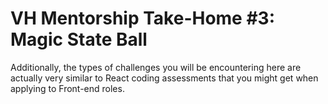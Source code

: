 # VH Mentorship Take-Home #3: Magic State Ball

Additionally, the types of challenges you will be encountering here are actually very similar to React coding assessments that you might get when applying to Front-end roles.